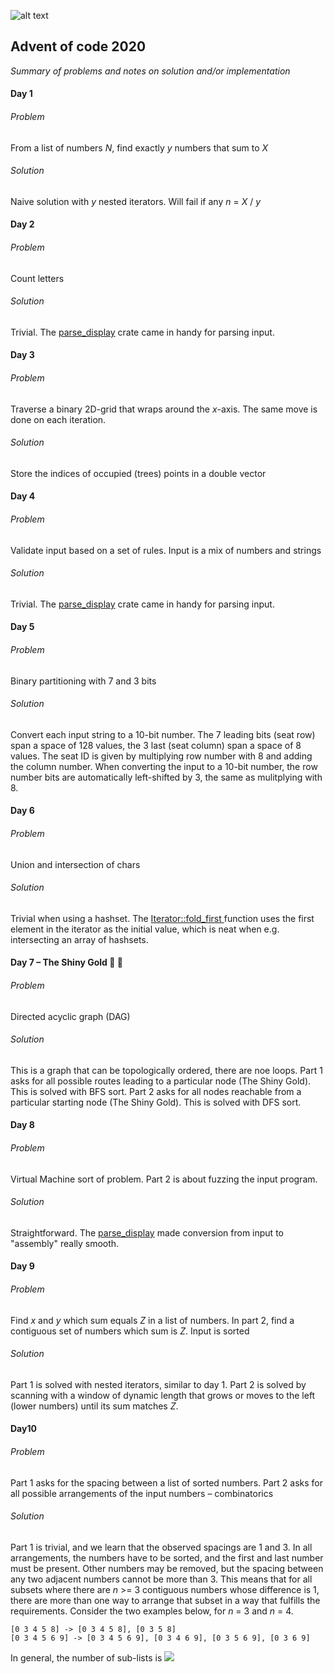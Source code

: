 ![alt text](https://rustacean.net/assets/rustacean-flat-happy.svg)

## Advent of code 2020
_Summary of problems and notes on solution and/or implementation_

#### Day 1
###### Problem
From a list of numbers _N_, find exactly _y_ numbers that sum to _X_
###### Solution
Naive solution with _y_ nested iterators. Will fail if any _n_ = _X_ / _y_

#### Day 2
###### Problem
Count letters
###### Solution
Trivial. The [parse_display](https://docs.rs/parse-display/) crate came in handy for parsing input.

#### Day 3
###### Problem
Traverse a binary 2D-grid that wraps around the _x_-axis. The same move is done on each iteration.
###### Solution
Store the indices of occupied (trees) points in a double vector

#### Day 4
###### Problem
Validate input based on a set of rules. Input is a mix of numbers and strings
###### Solution
Trivial. The [parse_display](https://docs.rs/parse-display/) crate came in handy for parsing input.

#### Day 5
###### Problem
Binary partitioning with 7 and 3 bits
###### Solution
Convert each input string to a 10-bit number. The 7 leading bits (seat row) span a space of 128 values, the 3 last (seat column) span a space of 8 values. The seat ID is given by multiplying row number with 8 and adding the column number. When converting the input to a 10-bit number, the row number bits are automatically left-shifted by 3, the same as mulitplying with 8.

#### Day 6
###### Problem
Union and intersection of chars
###### Solution
Trivial when using a hashset. The [Iterator::fold_first ](https://doc.rust-lang.org/std/iter/trait.Iterator.html#method.fold_first) function uses the first element in the iterator as the initial value, which is neat when e.g. intersecting an array of hashsets.

#### Day 7 – The Shiny Gold :sparkling_heart: :yellow_heart:
###### Problem
Directed acyclic graph (DAG)
###### Solution
This is a graph that can be topologically ordered, there are noe loops. Part 1 asks for all possible routes leading to a particular node (The Shiny Gold). This is solved with BFS sort. Part 2 asks for all nodes reachable from a particular starting node (The Shiny Gold). This is solved with DFS sort.

#### Day 8
###### Problem
Virtual Machine sort of problem. Part 2 is about fuzzing the input program.
###### Solution
Straightforward. The [parse_display](https://docs.rs/parse-display/) made conversion from input to "assembly" really smooth.

#### Day 9
###### Problem
Find _x_ and _y_ which sum equals _Z_ in a list of numbers. In part 2, find a contiguous set of numbers which sum is _Z_. Input is sorted
###### Solution
Part 1 is solved with nested iterators, similar to day 1. Part 2 is solved by scanning with a window of dynamic length that grows or moves to the left (lower numbers) until its sum matches _Z_.

#### Day10
###### Problem
Part 1 asks for the spacing between a list of sorted numbers. Part 2 asks for all possible arrangements of the input numbers – combinatorics
###### Solution
Part 1 is trivial, and we learn that the observed spacings are 1 and 3. In all arrangements, the numbers have to be sorted, and the first and last number must be present. Other numbers may be removed, but the spacing between any two adjacent numbers cannot be more than 3. This means that for all subsets where there are _n_ >= 3 contiguous numbers whose difference is 1, there are more than one way to arrange that subset in a way that fulfills the requirements. Consider the two examples below, for _n_ = 3 and _n_ = 4.
```
[0 3 4 5 8] -> [0 3 4 5 8], [0 3 5 8]
[0 3 4 5 6 9] -> [0 3 4 5 6 9], [0 3 4 6 9], [0 3 5 6 9], [0 3 6 9]
```
In general, the number of sub-lists is <img src="https://render.githubusercontent.com/render/math?math=\sum_{i=1}^{n-2}i">
